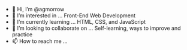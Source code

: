 - 👋 Hi, I’m @agmorrow
- 👀 I’m interested in ... Front-End Web Development
- 🌱 I’m currently learning ... HTML, CSS, and JavaScript
- 💞️ I’m looking to collaborate on ... Self-learning, ways to improve and practice
- 📫 How to reach me ... 

<!---
agmorrow/agmorrow is a ✨ special ✨ repository because its `README.md` (this file) appears on your GitHub profile.
You can click the Preview link to take a look at your changes.
--->
